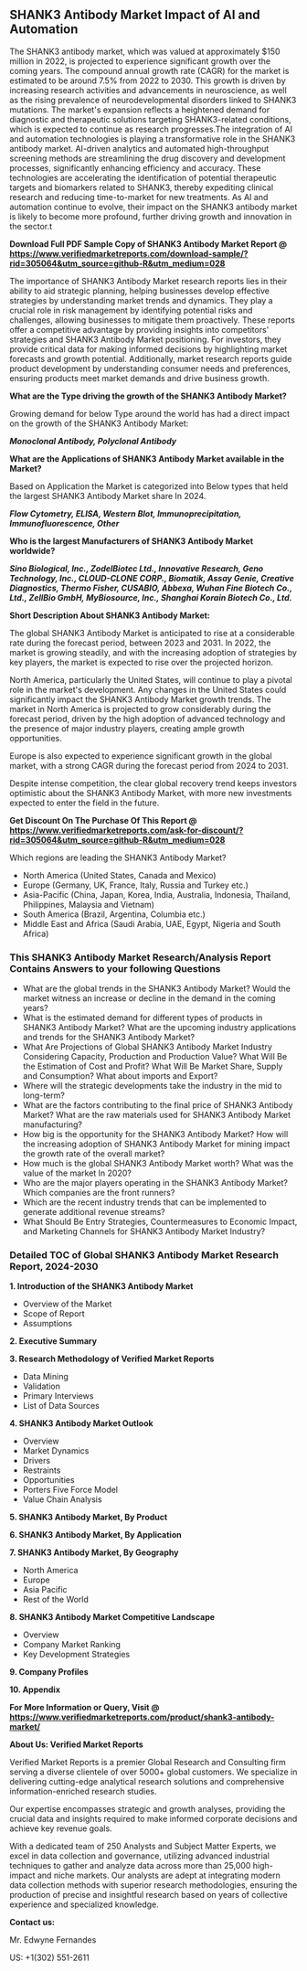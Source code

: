 <h2>SHANK3 Antibody Market Impact of AI and Automation</h2>The SHANK3 antibody market, which was valued at approximately $150 million in 2022, is projected to experience significant growth over the coming years. The compound annual growth rate (CAGR) for the market is estimated to be around 7.5% from 2022 to 2030. This growth is driven by increasing research activities and advancements in neuroscience, as well as the rising prevalence of neurodevelopmental disorders linked to SHANK3 mutations. The market's expansion reflects a heightened demand for diagnostic and therapeutic solutions targeting SHANK3-related conditions, which is expected to continue as research progresses.The integration of AI and automation technologies is playing a transformative role in the SHANK3 antibody market. AI-driven analytics and automated high-throughput screening methods are streamlining the drug discovery and development processes, significantly enhancing efficiency and accuracy. These technologies are accelerating the identification of potential therapeutic targets and biomarkers related to SHANK3, thereby expediting clinical research and reducing time-to-market for new treatments. As AI and automation continue to evolve, their impact on the SHANK3 antibody market is likely to become more profound, further driving growth and innovation in the sector.t</p><p id="" class=""><strong>Download Full PDF Sample Copy of SHANK3 Antibody Market Report @ <a href="https://www.verifiedmarketreports.com/download-sample/?rid=305064&utm_source=github-R&utm_medium=028" target="_blank">https://www.verifiedmarketreports.com/download-sample/?rid=305064&utm_source=github-R&utm_medium=028</a></strong></p><p>The importance of&nbsp;SHANK3 Antibody Market research reports lies in their ability to aid strategic planning, helping businesses develop effective strategies by understanding market trends and dynamics. They play a crucial role in risk management by identifying potential risks and challenges, allowing businesses to mitigate them proactively. These reports offer a competitive advantage by providing insights into competitors' strategies and SHANK3 Antibody Market positioning. For investors, they provide critical data for making informed decisions by highlighting market forecasts and growth potential. Additionally, market research reports guide product development by understanding consumer needs and preferences, ensuring products meet market demands and drive business growth.</p><p><strong>What are the&nbsp;Type driving the growth of the SHANK3 Antibody Market?</strong></p><p id="" class="">Growing demand for below Type around the world has had a direct impact on the growth of the SHANK3 Antibody Market:</p><em><strong>Monoclonal Antibody, Polyclonal Antibody</strong></em></p><strong>What are the&nbsp;Applications&nbsp;of SHANK3 Antibody Market available in the Market?</strong></p><p id="" class="">Based on Application the Market is categorized into Below types that held the largest SHANK3 Antibody Market share In 2024.</p><em><strong>Flow Cytometry, ELISA, Western Blot, Immunoprecipitation, Immunofluorescence, Other</strong></em></p><strong>Who is the largest Manufacturers of SHANK3 Antibody Market worldwide?</strong></p><p><em><strong>Sino Biological, Inc., ZodelBiotec Ltd., Innovative Research, Geno Technology, Inc., CLOUD-CLONE CORP., Biomatik, Assay Genie, Creative Diagnostics, Thermo Fisher, CUSABIO, Abbexa, Wuhan Fine Biotech Co., Ltd., ZellBio GmbH, MyBiosource, Inc., Shanghai Korain Biotech Co., Ltd.</strong></em></p><p id="" class=""><strong>Short Description About SHANK3 Antibody Market:</strong></p><p>The global SHANK3 Antibody Market is anticipated to rise at a considerable rate during the forecast period, between 2023 and 2031. In 2022, the market is growing steadily, and with the increasing adoption of strategies by key players, the market is expected to rise over the projected horizon.</p><p>North America, particularly the United States, will continue to play a pivotal role in the market's development. Any changes in the United States could significantly impact the SHANK3 Antibody Market growth trends. The market in North America is projected to grow considerably during the forecast period, driven by the high adoption of advanced technology and the presence of major industry players, creating ample growth opportunities.</p><p>Europe is also expected to experience significant growth in the global market, with a strong CAGR during the forecast period from 2024 to 2031.</p><p>Despite intense competition, the clear global recovery trend keeps investors optimistic about the SHANK3 Antibody Market, with more new investments expected to enter the field in the future.</p><p id="" class=""><strong>Get Discount On The Purchase Of This Report @ <a href="https://www.verifiedmarketreports.com/ask-for-discount/?rid=305064&utm_source=github-R&utm_medium=028" target="_blank">https://www.verifiedmarketreports.com/ask-for-discount/?rid=305064&utm_source=github-R&utm_medium=028</a></strong></p>Which regions are leading the SHANK3 Antibody Market?</p><ul><li>North America (United States, Canada and Mexico)</li><li>Europe (Germany, UK, France, Italy, Russia and Turkey etc.)</li><li>Asia-Pacific (China, Japan, Korea, India, Australia, Indonesia, Thailand, Philippines, Malaysia and Vietnam)</li><li>South America (Brazil, Argentina, Columbia etc.)</li><li>Middle East and Africa (Saudi Arabia, UAE, Egypt, Nigeria and South Africa)</li></ul><h3 id="" class="">This SHANK3 Antibody Market Research/Analysis Report Contains Answers to your following Questions</h3><ul><li>What are the global trends in the SHANK3 Antibody Market? Would the market witness an increase or decline in the demand in the coming years?</li><li>What is the estimated demand for different types of products in SHANK3 Antibody Market? What are the upcoming industry applications and trends for the SHANK3 Antibody Market?</li><li>What Are Projections of Global SHANK3 Antibody Market Industry Considering Capacity, Production and Production Value? What Will Be the Estimation of Cost and Profit? What Will Be Market Share, Supply and Consumption? What about imports and Export?</li><li>Where will the strategic developments take the industry in the mid to long-term?</li><li>What are the factors contributing to the final price of SHANK3 Antibody Market? What are the raw materials used for SHANK3 Antibody Market manufacturing?</li><li>How big is the opportunity for the SHANK3 Antibody Market? How will the increasing adoption of SHANK3 Antibody Market for mining impact the growth rate of the overall market?</li><li>How much is the global SHANK3 Antibody Market worth? What was the value of the market In 2020?</li><li>Who are the major players operating in the SHANK3 Antibody Market? Which companies are the front runners?</li><li>Which are the recent industry trends that can be implemented to generate additional revenue streams?</li><li>What Should Be Entry Strategies, Countermeasures to Economic Impact, and Marketing Channels for SHANK3 Antibody Market Industry?</li></ul><h3 id="" class="">Detailed TOC of Global SHANK3 Antibody Market Research Report, 2024-2030</h3><p id="" class=""><strong>1. Introduction of the SHANK3 Antibody Market</strong></p><ul><li>Overview of the Market</li><li>Scope of Report</li><li>Assumptions</li></ul><p id="" class=""><strong>2. Executive Summary</strong></p><p id="" class=""><strong>3. Research Methodology of Verified Market Reports</strong></p><ul><li>Data Mining</li><li>Validation</li><li>Primary Interviews</li><li>List of Data Sources</li></ul><p id="" class=""><strong>4. SHANK3 Antibody Market Outlook</strong></p><ul><li>Overview</li><li>Market Dynamics</li><li>Drivers</li><li>Restraints</li><li>Opportunities</li><li>Porters Five Force Model</li><li>Value Chain Analysis</li></ul><p id="" class=""><strong>5. SHANK3 Antibody Market, By Product</strong></p><p id="" class=""><strong>6. SHANK3 Antibody Market, By Application</strong></p><p id="" class=""><strong>7. SHANK3 Antibody Market, By Geography</strong></p><ul><li>North America</li><li>Europe</li><li>Asia Pacific</li><li>Rest of the World</li></ul><p id="" class=""><strong>8. SHANK3 Antibody Market Competitive Landscape</strong></p><ul><li>Overview</li><li>Company Market Ranking</li><li>Key Development Strategies</li></ul><p id="" class=""><strong>9. Company Profiles</strong></p><p id="" class=""><strong>10. Appendix</strong></p><p id="" class=""><strong>For More Information or Query, Visit @ <a href="https://www.verifiedmarketreports.com/product/shank3-antibody-market/" target="_blank">https://www.verifiedmarketreports.com/product/shank3-antibody-market/</a></strong></p><p id="" class=""><strong>About Us: Verified Market Reports</strong></p><p id="" class="">Verified Market Reports is a premier Global Research and Consulting firm serving a diverse clientele of over 5000+ global customers. We specialize in delivering cutting-edge analytical research solutions and comprehensive information-enriched research studies.</p><p id="" class="">Our expertise encompasses strategic and growth analyses, providing the crucial data and insights required to make informed corporate decisions and achieve key revenue goals.</p><p id="" class="">With a dedicated team of 250 Analysts and Subject Matter Experts, we excel in data collection and governance, utilizing advanced industrial techniques to gather and analyze data across more than 25,000 high-impact and niche markets. Our analysts are adept at integrating modern data collection methods with superior research methodologies, ensuring the production of precise and insightful research based on years of collective experience and specialized knowledge.</p><p id="" class=""><strong>Contact us:</strong></p><p id="" class="">Mr. Edwyne Fernandes</p><p id="" class="">US: +1(302) 551-2611</p>